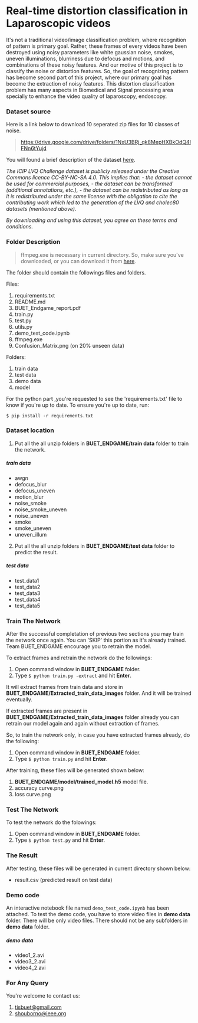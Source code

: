 # Real-time distortion classification in Laparoscopic videos
It's not a traditional video/image classification problem, where recognition of pattern is primary goal. Rather, these frames of every videos have been destroyed using noisy parameters like white gaussian noise, smokes, uneven illuminations, blurriness due to defocus and motions, and combinations of these noisy features. And our motive of this project is to classify the noise or distortion features. So, the goal of recognizing pattern has become second part of this project, where our primary goal has become the extraction of noisy features.  This distortion classification problem has many aspects in Biomedical and Signal processing area specially to enhance the video quality of laparoscopy, endoscopy.

### Dataset source
Here is a link below to download 10 seperated zip files for 10 classes of noise.
> https://drive.google.com/drive/folders/1NxU3BRj_qk8MepHXBkOdQ4lFNn6tYujd

You will found a brief description of the dataset [here](https://drive.google.com/file/d/1zzdwdvvI834xi6E6gKMxG3H5p6ls9Ibs/view?usp=sharing).

*The ICIP LVQ Challenge dataset is publicly released under the Creative Commons licence CC-BY-NC-SA 4.0. This implies that:*
*- the dataset cannot be used for commercial purposes,*
*- the dataset can be transformed (additional annotations, etc.),*
*- the dataset can be redistributed as long as it is redistributed under the same license with the obligation to cite the contributing work which led to the* *generation of the LVQ and cholec80 datasets (mentioned above).*

*By downloading and using this dataset, you agree on these terms and conditions.*
### Folder Description

> ffmpeg.exe is necessary in current directory. So, make sure you've downloaded, or you can download it from [here](https://ffmpeg.org/ "here").

The folder should contain the followings files and folders.

Files:
1. requirements.txt
2. README.md
3. BUET_Endgame_report.pdf
4. train.py
5. test.py
6. utils.py
7. demo_test_code.ipynb
8. ffmpeg.exe
9. Confusion_Matrix.png (on 20% unseen data)

Folders:
1. train data
2. test data
3. demo data
4. model
					
For the python part ,you're requested to see the 'requirements.txt' file to know if you're up to date. To ensure you're up to date, run:

`$ pip install -r requirements.txt`
	

	
### Dataset location

1. Put all the all unzip folders in **BUET_ENDGAME/train data** folder to train the network.

##### train data 
- awgn
- defocus_blur
- defocus_uneven
- motion_blur
- noise_smoke
- noise_smoke_uneven
- noise_uneven
- smoke
- smoke_uneven
- uneven_illum

2. Put all the all unzip folders in **BUET_ENDGAME/test data** folder to predict the result.

##### test data 
- test_data1
- test_data2
- test_data3
- test_data4
- test_data5
 



### Train The Network

After the successful completation of previous two sections you may train the network once again. You can 'SKIP' this portion as it's already trained.
Team BUET_ENDGAME encourage you to retrain the model.

To extract frames and retrain the network do the followings:
1. Open command window in **BUET_ENDGAME** folder.
2. Type `$ python train.py -extract` and hit **Enter**.

It will extract frames from train data and store in **BUET_ENDGAME/Extracted_train_data_images** folder. And it will be trained eventually.

If extracted frames are present in **BUET_ENDGAME/Extracted_train_data_images** folder already you can retrain our model again and again without extraction of frames.

So, to train the network only, in case you have extracted frames already, do the following:
1. Open command window in **BUET_ENDGAME** folder.
2. Type `$ python train.py` and hit **Enter**.


After training, these files will be generated shown below:
1. **BUET_ENDGAME/model/trained_model.h5** model file.
2. accuracy curve.png 
3. loss curve.png 





### Test The Network 
 
To test the network do the folowings:
1. Open command window in **BUET_ENDGAME** folder.
2. Type `$ python test.py` and hit **Enter**.





### The Result 

After testing, these files will be generated in current directory shown below:

- result.csv (predicted result on test data)
	

		
### Demo code

An interactive notebook file named `demo_test_code.ipynb` has been attached. To test the demo code, you have to store video files in **demo data** folder. There will be only video files. There should not be any subfolders in **demo data** folder.

##### demo data
- video1_2.avi
- video3_2.avi
- video4_2.avi
 


### For Any Query
You're welcome to contact us:
1. tisbuet@gmail.com
2. shouborno@ieee.org
